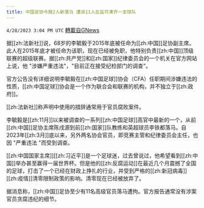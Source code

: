```yaml
---
title: 中国足协今报2人新落马 遭讽11人在监可凑齐一支球队
---
```

`4/28/2023 3:04 PM UTC` [轉載自GNews](https://gnews.org/articles/1261386)


据[[zh:法新社]]说，68岁的李毓毅于2015年底被任命为[[zh:中国]]足协副主席。此人在2015年底才被任命为该职，现在已经被免职，他特别负责[[zh:中国]]顶级联赛的超级联赛。据[[zh:共产党]]和[[zh:国家]]纪律委员会的一个机关在官方网站上说，他 "涉嫌严重违法"，"目前正在接受纪检部门的调查"。

官方公告没有详细说明李毓毅在[[zh:中国足球]]协会（CFA）任职期间涉嫌违法的性质，[[zh:中国足球]]协会是一个作为联合会和联赛的机构，并不独立于[[zh:政府]]。

[[zh:法新社]]称声明中使用的措辞通常用于官员腐败案件。

李毓毅是[[zh:11月]]以来被调查的一系列[[zh:中国足球]]高官中最新的一个，从前[[zh:中国]]足协主席陈戌源到前[[zh:国家]]队教练和英超球员李铁都落马。自2023年[[zh:3月]]底以来，另外两名协会官员，即竞赛主管和纪律委员会主任，也因 "严重违法 "而受到调查。

[[zh:中国国家主席]][[zh:习近平]]是一个足球迷，过去曾说过，他希望看到[[zh:中国]]举办甚至赢得一届世界杯。但是他的[[zh:反腐运动]]在最近几个月震撼了全国的足球，打击了一个已经在财政上挣扎的行业，并受到严格的[[zh:新冠病毒]][[zh:疫情]]清零限制政策的影响。清零现在已经被放弃了。

据消息称，[[zh:中国]]足协至少有11名高级官员落马遭拘。官方报告通常没有涉案官员贪腐违纪的细节。

